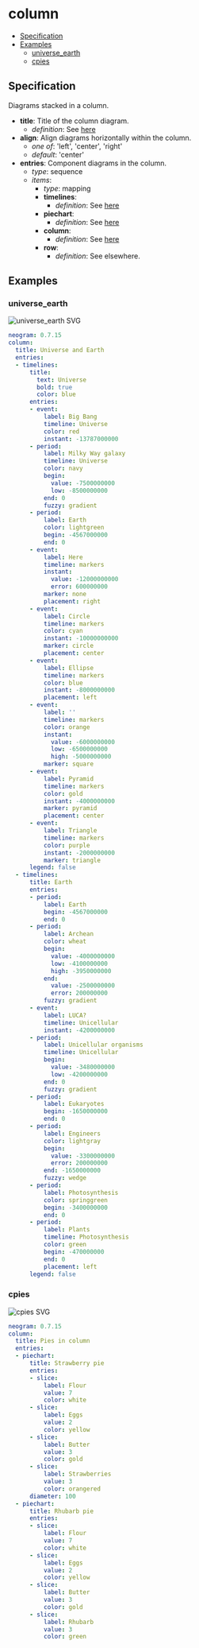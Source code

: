 # column

- [Specification](#specification)
- [Examples](#examples)
  - [universe_earth](#universe_earth)
  - [cpies](#cpies)

## Specification
Diagrams stacked in a column.

- **title**: Title of the column diagram.
    - *definition*: See [here](timelines.md)
- **align**: Align diagrams horizontally within the column.
  - *one of*: 'left', 'center', 'right'
  - *default*: 'center'
- **entries**: Component diagrams in the column.
  - *type*: sequence
  - *items*:
    - *type*: mapping
    - **timelines**:
        - *definition*: See [here](timelines.md)
    - **piechart**:
        - *definition*: See [here](piechart.md)
    - **column**:
        - *definition*: See [here](column.md)
    - **row**:
      - *definition*: See elsewhere.
## Examples

### universe_earth

![universe_earth SVG](universe_earth.svg)

```yaml
neogram: 0.7.15
column:
  title: Universe and Earth
  entries:
  - timelines:
      title:
        text: Universe
        bold: true
        color: blue
      entries:
      - event:
          label: Big Bang
          timeline: Universe
          color: red
          instant: -13787000000
      - period:
          label: Milky Way galaxy
          timeline: Universe
          color: navy
          begin:
            value: -7500000000
            low: -8500000000
          end: 0
          fuzzy: gradient
      - period:
          label: Earth
          color: lightgreen
          begin: -4567000000
          end: 0
      - event:
          label: Here
          timeline: markers
          instant:
            value: -12000000000
            error: 600000000
          marker: none
          placement: right
      - event:
          label: Circle
          timeline: markers
          color: cyan
          instant: -10000000000
          marker: circle
          placement: center
      - event:
          label: Ellipse
          timeline: markers
          color: blue
          instant: -8000000000
          placement: left
      - event:
          label: ''
          timeline: markers
          color: orange
          instant:
            value: -6000000000
            low: -6500000000
            high: -5000000000
          marker: square
      - event:
          label: Pyramid
          timeline: markers
          color: gold
          instant: -4000000000
          marker: pyramid
          placement: center
      - event:
          label: Triangle
          timeline: markers
          color: purple
          instant: -2000000000
          marker: triangle
      legend: false
  - timelines:
      title: Earth
      entries:
      - period:
          label: Earth
          begin: -4567000000
          end: 0
      - period:
          label: Archean
          color: wheat
          begin:
            value: -4000000000
            low: -4100000000
            high: -3950000000
          end:
            value: -2500000000
            error: 200000000
          fuzzy: gradient
      - event:
          label: LUCA?
          timeline: Unicellular
          instant: -4200000000
      - period:
          label: Unicellular organisms
          timeline: Unicellular
          begin:
            value: -3480000000
            low: -4200000000
          end: 0
          fuzzy: gradient
      - period:
          label: Eukaryotes
          begin: -1650000000
          end: 0
      - period:
          label: Engineers
          color: lightgray
          begin:
            value: -3300000000
            error: 200000000
          end: -1650000000
          fuzzy: wedge
      - period:
          label: Photosynthesis
          color: springgreen
          begin: -3400000000
          end: 0
      - period:
          label: Plants
          timeline: Photosynthesis
          color: green
          begin: -470000000
          end: 0
          placement: left
      legend: false
```
### cpies

![cpies SVG](cpies.svg)

```yaml
neogram: 0.7.15
column:
  title: Pies in column
  entries:
  - piechart:
      title: Strawberry pie
      entries:
      - slice:
          label: Flour
          value: 7
          color: white
      - slice:
          label: Eggs
          value: 2
          color: yellow
      - slice:
          label: Butter
          value: 3
          color: gold
      - slice:
          label: Strawberries
          value: 3
          color: orangered
      diameter: 100
  - piechart:
      title: Rhubarb pie
      entries:
      - slice:
          label: Flour
          value: 7
          color: white
      - slice:
          label: Eggs
          value: 2
          color: yellow
      - slice:
          label: Butter
          value: 3
          color: gold
      - slice:
          label: Rhubarb
          value: 3
          color: green
```

